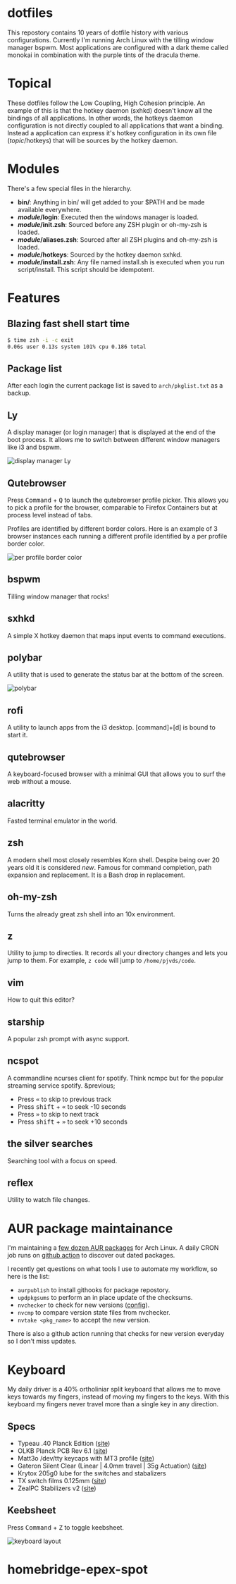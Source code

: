 # dotfiles

This repostory contains 10 years of dotfile history with various configurations. Currently I'm running Arch Linux with the tilling window manager bspwm. Most applications are configured with a dark theme called monokai in combination with the purple tints of the dracula theme.

# Topical

These dotfiles follow the Low Coupling, High Cohesion principle. An example of this is that the hotkey daemon (sxhkd) doesn't know all the bindings of all applications. In other words, the hotkeys daemon configuration is not directly coupled to all applications that want a binding. Instead a application can express it's hotkey configuration in its own file (_topic_/hotkeys) that will be sources by the hotkey daemon.

# Modules
There's a few special files in the hierarchy.

* **bin/**: Anything in bin/ will get added to your $PATH and be made available everywhere.
* **_module_/login**: Executed then the windows manager is loaded.
* **_module_/init.zsh**: Sourced before any ZSH plugin or oh-my-zsh is loaded.
* **_module_/aliases.zsh**: Sourced after all ZSH plugins and oh-my-zsh is loaded.
* **_module_/hotkeys**: Sourced by the hotkey daemon sxhkd.
* **_module_/install.zsh**: Any file named install.sh is executed when you run script/install. This script should be idempotent.

# Features

## Blazing fast shell start time

``` zsh
$ time zsh -i -c exit
0.06s user 0.13s system 101% cpu 0.186 total
```

## Package list

After each login the current package list is saved to `arch/pkglist.txt` as a backup.

## Ly

A display manager (or login manager) that is displayed at the end of the boot process. It allows me to switch between different window managers like i3 and bspwm.

![display manager Ly](https://github.com/pjvds/dotfiles/raw/master/features/Ly-display-manager.png)

## Qutebrowser 

Press <kbd>Command</kbd> + <kbd>Q</kbd> to launch the qutebrowser profile picker. This allows you to pick a profile for the browser, comparable to Firefox Containers but at process level instead of tabs.

Profiles are identified by different border colors. Here is an example of 3 browser instances each running a different profile identified by a per profile border color.

![per profile border color](https://github.com/pjvds/dotfiles/raw/master/features/qutebrowser-profile-colors.png)

## bspwm

Tilling window manager that rocks!

## sxhkd

A simple X hotkey daemon that maps input events to command executions.

## polybar

A utility that is used to generate the status bar at the bottom of the screen.

![polybar](https://github.com/pjvds/dotfiles/raw/master/features/polybar.png)

## rofi

A utility to launch apps from the i3 desktop. [command]+[d] is bound to start it.

## qutebrowser

A keyboard-focused browser with a minimal GUI that allows you to surf the web without a mouse.

## alacritty

Fasted terminal emulator in the world.

## zsh

A modern shell most closely resembles Korn shell. Despite being over 20 years old it is considered _new_. Famous for command completion, path expansion and replacement. It is a Bash drop in replacement.

## oh-my-zsh

Turns the already great zsh shell into an 10x environment.

## z

Utility to jump to directies. It records all your directory changes and lets you jump to them. For example, `z code` will jump to `/home/pjvds/code`.

## vim

How to quit this editor?

## starship

A popular zsh prompt with async support. 

## ncspot

A commandline ncurses client for spotify. Think ncmpc but for the popular streaming service spotify.
&previous;

* Press <kbd>&laquo;</kbd> to skip to previous track
* Press <kbd>shift</kbd> + <kbd>&laquo;</kbd> to seek -10 seconds
* Press <kbd>&raquo;</kbd> to skip to next track
* Press <kbd>shift</kbd> + <kbd>&raquo;</kbd> to seek +10 seconds

## the silver searches

Searching tool with a focus on speed.

## reflex

Utility to watch file changes.

# AUR package maintainance

I'm maintaining a [few dozen AUR packages](https://aur.archlinux.org/packages/?K=pjvds&SeB=m) for Arch Linux. A daily CRON job runs on 
[github action](https://github.com/pjvds/dotfiles/actions/workflows/nvchecker.yml) to discover out dated packages.


I recently get questions on what tools I use to automate my workflow, so here is the list:

* `aurpublish` to install githooks for package repostory.
* `updpkgsums` to perform an in place update of the checksums.
* `nvchecker` to check for new versions ([config](https://github.com/pjvds/dotfiles/blob/master/nvchecker/nvchecker.toml)).
* `nvcmp` to compare version state files from nvchecker.
* `nvtake <pkg_name>` to accept the new version.

There is also a github action running that checks for new version everyday so I don't miss updates.

# Keyboard

My daily driver is a 40% ortholiniar split keyboard that allows me to move keys towards my fingers, instead of moving my fingers to the keys. With this keyboard my fingers never travel more than a single key in any direction.

## Specs

* Typeau .40 Planck Edition ([site](https://typeau.com/posts/typeau-40-planck-edition-update))
* OLKB Planck PCB Rev 6.1 ([site](https://olkb.com/products/planck-pcb))
* Matt3o /dev/tty keycaps with MT3 profile ([site](https://matt3o.com/about-mt3-profile-and-devtty-set/))
* Gateron Silent Clear (Linear | 4.0mm travel | 35g Actuation) ([site](https://candykeys.com/product/gateron-silent-clear))
* Krytox 205g0 lube for the switches and stabalizers
* TX switch films 0.125mm ([site](https://www.us.txkeyboards.com/products/switch-films?variant=32401591959612))
* ZealPC Stabilizers v2 ([site](https://zealpc.net/products/zealstabilizers))

## Keebsheet

Press <kbd>Command</kbd> + <kbd>Z</kbd> to toggle keebsheet.

![keyboard layout](https://github.com/pjvds/dotfiles/raw/master/qmk/keyboard-layout.png)
# homebridge-epex-spot
